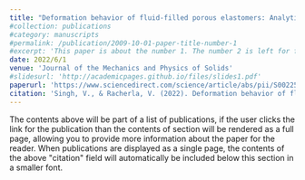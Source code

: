 ```yaml
---
title: "Deformation behavior of fluid-filled porous elastomers: Analytical estimates and validation"
#collection: publications
#category: manuscripts
#permalink: /publication/2009-10-01-paper-title-number-1
#excerpt: 'This paper is about the number 1. The number 2 is left for future work.'
date: 2022/6/1
venue: 'Journal of the Mechanics and Physics of Solids'
#slidesurl: 'http://academicpages.github.io/files/slides1.pdf'
paperurl: 'https://www.sciencedirect.com/science/article/abs/pii/S0022509622000515'
citation: 'Singh, V., & Racherla, V. (2022). Deformation behavior of fluid-filled porous elastomers: Analytical estimates and validation. Journal of the Mechanics and Physics of Solids, 163, 104835..'
---
```


The contents above will be part of a list of publications, if the user clicks the link for the publication than the contents of section will be rendered as a full page, allowing you to provide more information about the paper for the reader. When publications are displayed as a single page, the contents of the above "citation" field will automatically be included below this section in a smaller font.